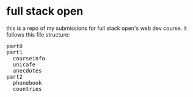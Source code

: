 # full stack open

this is a repo of my submissions for full stack open's web dev course. it follows this file structure:

<pre>
part0
part1
  courseinfo
  unicafe
  anecdotes
part2
  phonebook
  countries
</pre>